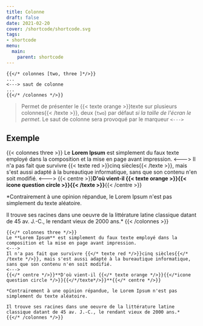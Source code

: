 ```yaml
---
title: Colonne
draft: false 
date: 2021-02-20 
cover: /shortcode/shortcode.svg
tags:
- shortcode
menu: 
  main:
    parent: shortcode
---
```

```go-html-template
{{</* colonnes [two, three ]*/>}}
...
<---> saut de colonne
...
{{</* /colonnes */>}}
```

<!--more-->

>Permet de présenter le {{< texte orange >}}texte sur plusieurs colonnes{{< /texte >}}, deux (`two`) par défaut _si la taille de l'écran le permet_. Le saut de colonne sera provoqué par le marqueur `<--->`

## Exemple

{{< colonnes three >}}
Le **Lorem Ipsum** est simplement du faux texte employé dans la composition et la mise en page avant impression.
<--->
Il n'a pas fait que survivre {{< texte red >}}cinq siècles{{< /texte >}}, mais s'est aussi adapté à la bureautique informatique, sans que son contenu n'en soit modifié.
<--->
{{< centre >}}**D'où vient-il {{< texte orange >}}{{< icone question circle >}}{{< /texte >}}**{{< /centre >}}

*Contrairement à une opinion répandue, le Lorem Ipsum n'est pas simplement du texte aléatoire.

Il trouve ses racines dans une oeuvre de la littérature latine classique datant de 45 av. J.-C., le rendant vieux de 2000 ans.*
{{< /colonnes >}}

```go-html-template
{{</* colonnes three */>}}
Le **Lorem Ipsum** est simplement du faux texte employé dans la composition et la mise en page avant impression.
<--->
Il n'a pas fait que survivre {{</* texte red */>}}cinq siècles{{</* /texte */>}}, mais s'est aussi adapté à la bureautique informatique, sans que son contenu n'en soit modifié.
<--->
{{</* centre */>}}**D'où vient-il {{</* texte orange */>}}{{</*icone question circle */>}}{{</*/texte*/>}}**{{</* centre */>}}

*Contrairement à une opinion répandue, le Lorem Ipsum n'est pas simplement du texte aléatoire.

Il trouve ses racines dans une oeuvre de la littérature latine classique datant de 45 av. J.-C., le rendant vieux de 2000 ans.*
{{</* /colonnes */>}}
```
